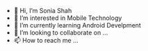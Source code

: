 - 👋 Hi, I’m Sonia Shah
- 👀 I’m interested in Mobile Technology
- 🌱 I’m currently learning Android Develpment
- 💞️ I’m looking to collaborate on ...
- 📫 How to reach me ...

<!---
soniashaah1/soniashaah1 is a ✨ special ✨ repository because its `README.md` (this file) appears on your GitHub profile.
You can click the Preview link to take a look at your changes.
--->
